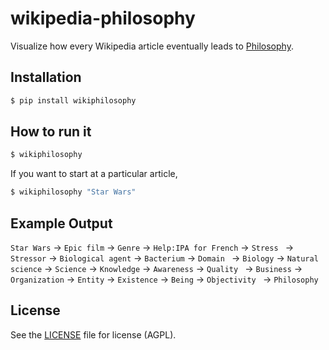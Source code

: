 # wikipedia-philosophy

Visualize how every Wikipedia article eventually leads to
[Philosophy](https://en.wikipedia.org/wiki/Philosophy).

## Installation

```bash
$ pip install wikiphilosophy
```

## How to run it

```bash
$ wikiphilosophy
```

If you want to start at a particular article,

```bash
$ wikiphilosophy "Star Wars"
```

## Example Output

`Star Wars` -> `Epic film` -> `Genre` -> `Help:IPA for French` -> `Stress ` -> `Stressor` -> `Biological agent` -> `Bacterium` -> `Domain ` -> `Biology` -> `Natural science` -> `Science` -> `Knowledge` -> `Awareness` -> `Quality ` -> `Business` -> `Organization` -> `Entity` -> `Existence` -> `Being` -> `Objectivity ` -> `Philosophy`

## License

See the [LICENSE](LICENSE) file for license (AGPL).

